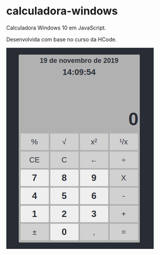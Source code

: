 # calculadora-windows
Calculadora Windows 10 em JavaScript.

Desenvolvida com base no curso da HCode.

![](/src/Tela.png)